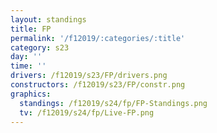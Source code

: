 ```yaml
---
layout: standings
title: FP
permalink: '/f12019/:categories/:title'
category: s23
day: ''
time: ''
drivers: /f12019/s23/FP/drivers.png
constructors: /f12019/s23/FP/constr.png
graphics:
  standings: /f12019/s24/fp/FP-Standings.png
  tv: /f12019/s24/fp/Live-FP.png
---
```


